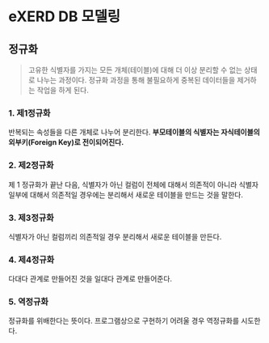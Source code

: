 # eXERD DB 모델링

## 정규화
> 고유한 식별자를 가지는 모든 개체(테이블)에 대해 더 이상 분리할 수 없는 상태로 나누는 과정이다.
 정규화 과정을 통해 불필요하게 중복된 데이터들을 제거하는 작업을 하게 된다.

### 1. 제1정규화
반복되는 속성들을 다른 개체로 나누어 분리한다.
**부모테이블의 식별자는 자식테이블의 외부키(Foreign Key)로 전이되어진다.**

### 2. 제2정규화
제 1 정규화가 끝난 다음, 식별자가 아닌 컬럼이 전체에 대해서 의존적이 아니라 식별자 일부에 대해서 의존적일 경우에는 분리해서 새로운 테이블을 만드는 것을 말한다.

### 3. 제3정규화
식별자가 아닌 컬럼끼리 의존적일 경우 분리해서 새로운 테이블을 만든다.

### 4. 제4정규화
다대다 관계로 만들어진 것을 일대다 관계로 만들어준다.

### 5. 역정규화
정규화를 위배한다는 뜻이다.
프로그램상으로 구현하기 어려울 경우 역정규화를 시도한다.
